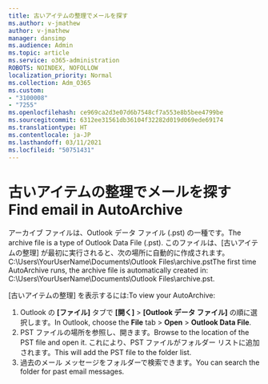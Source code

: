 ```yaml
---
title: 古いアイテムの整理でメールを探す
ms.author: v-jmathew
author: v-jmathew
manager: dansimp
ms.audience: Admin
ms.topic: article
ms.service: o365-administration
ROBOTS: NOINDEX, NOFOLLOW
localization_priority: Normal
ms.collection: Adm_O365
ms.custom:
- "3100008"
- "7255"
ms.openlocfilehash: ce969ca2d3e07d6b7548cf7a553e8b5bee4799be
ms.sourcegitcommit: 6312ee31561db36104f32282d019d069ede69174
ms.translationtype: HT
ms.contentlocale: ja-JP
ms.lasthandoff: 03/11/2021
ms.locfileid: "50751431"
---
```

# <a name="find-email-in-autoarchive"></a><span data-ttu-id="332b5-102">古いアイテムの整理でメールを探す</span><span class="sxs-lookup"><span data-stu-id="332b5-102">Find email in AutoArchive</span></span>

<span data-ttu-id="332b5-103">アーカイブ ファイルは、Outlook データ ファイル (.pst) の一種です。</span><span class="sxs-lookup"><span data-stu-id="332b5-103">The archive file is a type of Outlook Data File (.pst).</span></span> <span data-ttu-id="332b5-104">このファイルは、[古いアイテムの整理] が最初に実行されると、次の場所に自動的に作成されます。C:\Users\YourUserName\Documents\Outlook Files\archive.pst</span><span class="sxs-lookup"><span data-stu-id="332b5-104">The first time AutoArchive runs, the archive file is automatically created in: C:\Users\YourUserName\Documents\Outlook Files\archive.pst.</span></span>

<span data-ttu-id="332b5-105">[古いアイテムの整理] を表示するには:</span><span class="sxs-lookup"><span data-stu-id="332b5-105">To view your AutoArchive:</span></span>

1. <span data-ttu-id="332b5-106">Outlook の **[ファイル]** タブで **[開く]** > **[Outlook データ ファイル]** の順に選択します。</span><span class="sxs-lookup"><span data-stu-id="332b5-106">In Outlook, choose the **File** tab > **Open** > **Outlook Data File**.</span></span>
2. <span data-ttu-id="332b5-107">PST ファイルの場所を参照し、開きます。</span><span class="sxs-lookup"><span data-stu-id="332b5-107">Browse to the location of the PST file and open it.</span></span> <span data-ttu-id="332b5-108">これにより、PST ファイルがフォルダー リストに追加されます。</span><span class="sxs-lookup"><span data-stu-id="332b5-108">This will add the PST file to the folder list.</span></span>
3. <span data-ttu-id="332b5-109">過去のメール メッセージをフォルダーで検索できます。</span><span class="sxs-lookup"><span data-stu-id="332b5-109">You can search the folder for past email messages.</span></span>
